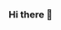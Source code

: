 ### Hi there 👋

<!--
**Srdjan294/Srdjan294** is a ✨ _special_ ✨ repository because its `README.md` (this file) appears on your GitHub profile.

Here are some ideas to get you started:

- 🔭 I’m currently working on SQL and C#
- 🌱 I’m currently learning SQL and C#
-->
